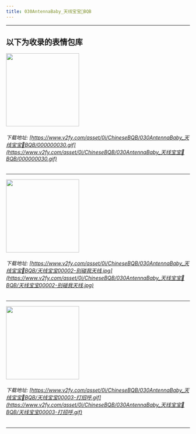 ```yaml
---
title: 030AntennaBaby_天线宝宝👶BQB
---
```


------
## 以下为收录的表情包库

<!-- more -->

<img height='200px' style='height:200px;'  src='https://www.v2fy.com/asset/0i/ChineseBQB/030AntennaBaby_天线宝宝👶BQB/000000030.gif' data-original='https://www.v2fy.com/asset/0i/ChineseBQB/030AntennaBaby_天线宝宝👶BQB/000000030.gif' /><br/><h6>下载地址: [https://www.v2fy.com/asset/0i/ChineseBQB/030AntennaBaby_天线宝宝👶BQB/000000030.gif](https://www.v2fy.com/asset/0i/ChineseBQB/030AntennaBaby_天线宝宝👶BQB/000000030.gif)</h6><hr/><img height='200px' style='height:200px;'  src='https://www.v2fy.com/asset/0i/ChineseBQB/030AntennaBaby_天线宝宝👶BQB/天线宝宝00002-别碰我天线.jpg' data-original='https://www.v2fy.com/asset/0i/ChineseBQB/030AntennaBaby_天线宝宝👶BQB/天线宝宝00002-别碰我天线.jpg' /><br/><h6>下载地址: [https://www.v2fy.com/asset/0i/ChineseBQB/030AntennaBaby_天线宝宝👶BQB/天线宝宝00002-别碰我天线.jpg](https://www.v2fy.com/asset/0i/ChineseBQB/030AntennaBaby_天线宝宝👶BQB/天线宝宝00002-别碰我天线.jpg)</h6><hr/><img height='200px' style='height:200px;'  src='https://www.v2fy.com/asset/0i/ChineseBQB/030AntennaBaby_天线宝宝👶BQB/天线宝宝00003-打招呼.gif' data-original='https://www.v2fy.com/asset/0i/ChineseBQB/030AntennaBaby_天线宝宝👶BQB/天线宝宝00003-打招呼.gif' /><br/><h6>下载地址: [https://www.v2fy.com/asset/0i/ChineseBQB/030AntennaBaby_天线宝宝👶BQB/天线宝宝00003-打招呼.gif](https://www.v2fy.com/asset/0i/ChineseBQB/030AntennaBaby_天线宝宝👶BQB/天线宝宝00003-打招呼.gif)</h6><hr/>